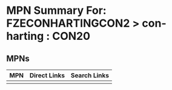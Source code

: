 



# MPN Summary For: FZECONHARTINGCON2 > con-harting : CON20

## MPNs
  

|MPN|Direct Links|Search Links|
| :--- | :--- | :--- |
||||
